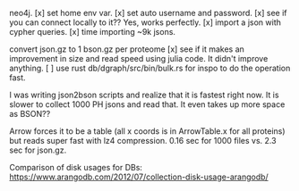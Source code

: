 neo4j.
[x] set home env var.
[x] set auto username and password.
[x] see if you can connect locally to it?? Yes, works perfectly.
[x] import a json with cypher queries.
[x] time importing ~9k jsons.

convert json.gz to 1 bson.gz per proteome
[x] see if it makes an improvement in size and read speed using julia code.
    It didn't improve anything.
[ ] use rust db/dgraph/src/bin/bulk.rs for inspo to do the operation fast.

I was writing json2bson scripts and realize that it is fastest right now.
It is slower to collect 1000 PH jsons and read that. It even takes up more space as BSON??

Arrow forces it to be a table (all x coords is in ArrowTable.x for all 
proteins) but reads super fast with lz4 compression. 0.16 sec for 1000 files vs. 2.3 sec for json.gz.

Comparison of disk usages for DBs:
https://www.arangodb.com/2012/07/collection-disk-usage-arangodb/
